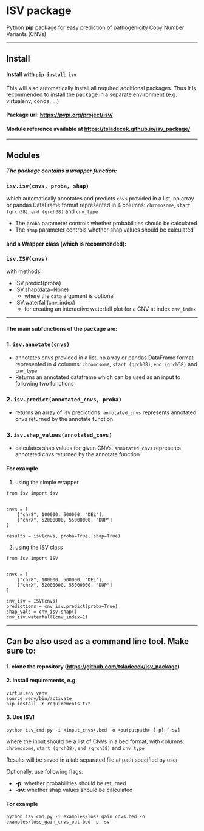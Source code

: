 # ISV package

Python **pip** package for easy prediction of pathogenicity Copy Number Variants (CNVs)

---
## Install
#### Install with `pip install isv`
This will also automatically install all required additional packages. Thus it is recommended to install the package in a separate environment (e.g. virtualenv, conda, ...)

#### Package url: https://pypi.org/project/isv/

#### Module reference available at https://tsladecek.github.io/isv_package/

---
## Modules
##### The package contains a wrapper function:
### `isv.isv(cnvs, proba, shap)`
which automatically annotates and predicts `cnvs` provided in a list, np.array or pandas DataFrame format represented in 4 columns: `chromosome`, `start (grch38)`, `end (grch38)` and `cnv_type`

- The `proba` parameter controls whether probabilities should be calculated
- The `shap` parameter controls whether shap values should be calculated

#### and a Wrapper class (which is recommended):
### `isv.ISV(cnvs)`

with methods:
- ISV.predict(proba)
- ISV.shap(data=None)
  - where the `data` argument is optional
- ISV.waterfall(cnv_index)
  - for creating an interactive waterfall plot for a CNV at index `cnv_index`

---
#### The main subfunctions of the package are:

### 1. `isv.annotate(cnvs)`
- annotates cnvs provided in a list, np.array or pandas DataFrame format represented in 4 columns: `chromosome`, `start (grch38)`, `end (grch38)` and `cnv_type`
- Returns an annotated dataframe which can be used as an input to following two functions

### 2. `isv.predict(annotated_cnvs, proba)`
- returns an array of isv predictions. `annotated_cnvs` represents annotated cnvs returned by the annotate function

### 3. `isv.shap_values(annotated_cnvs)`
- calculates shap values for given CNVs. `annotated_cnvs` represents annotated cnvs returned by the annotate function

#### For example
1. using the simple wrapper
```
from isv import isv


cnvs = [
    ["chr8", 100000, 500000, "DEL"],
    ["chrX", 52000000, 55000000, "DUP"]
] 

results = isv(cnvs, proba=True, shap=True)
```

2. using the ISV class
```
from isv import ISV


cnvs = [
    ["chr8", 100000, 500000, "DEL"],
    ["chrX", 52000000, 55000000, "DUP"]
] 

cnv_isv = ISV(cnvs)
predictions = cnv_isv.predict(proba=True)
shap_vals = cnv_isv.shap()
cnv_isv.waterfall(cnv_index=1)
```

---
## Can be also used as a command line tool. Make sure to:

#### 1. clone the repository (https://github.com/tsladecek/isv_package)
#### 2. install requirements, e.g.

```
virtualenv venv
source venv/bin/activate
pip install -r requirements.txt
```

#### 3. Use ISV!
```
python isv_cmd.py -i <input_cnvs>.bed -o <outputpath> [-p] [-sv]
```
where the input should be a list of CNVs in a bed format, with columns: `chromosome`, `start (grch38)`, `end (grch38)` and `cnv_type`

Results will be saved in a tab separated file at path specified by user

Optionally, use following flags:
- **-p**: whether probabilities should be returned
- **-sv**: whether shap values should be calculated

#### For example

```
python isv_cmd.py -i examples/loss_gain_cnvs.bed -o examples/loss_gain_cnvs_out.bed -p -sv
```
